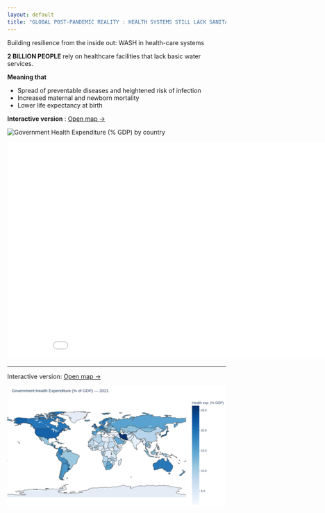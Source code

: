 ```yaml
---
layout: default
title: "GLOBAL POST-PANDEMIC REALITY : HEALTH SYSTEMS STILL LACK SANITATION"
---
```


 
Building resilience from the inside out: WASH in health-care systems

**2 BILLION PEOPLE** rely on healthcare facilities that lack basic water services.

**Meaning that**  
- Spread of preventable diseases and heightened risk of infection  
- Increased maternal and newborn mortality  
- Lower life expectancy at birth

**Interactive version** : [Open map →](/plot2_world.html)

![Government Health Expenditure (% GDP) by country](/img/plot2_world.png)


<iframe src="/plot2_world.html"
        width="900" height="500"
        style="border: none;">
</iframe>


---

Interactive version: [Open map →](html/plot2_world.html)

![Government Health Expenditure (% GDP) by country](img/plot2_world.png)
